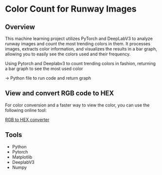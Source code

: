 # Color Count for Runway Images
## Overview
This machine learning project utilizes PyTorch and DeepLabV3 to analyze runway images and count the most trending colors in them. It processes images, extracts color information, and visualizes the results in a bar graph, allowing you to easily see the colors used and their frequency.

Using Pytorch and Deeplabv3 to count trending colors in fashion, returning a bar graph to see the most used color 

-> Python file to run code and return graph

## View and convert RGB code to HEX
For color conversion and a faster way to view the color, you can use the following online tool:

[RGB to HEX converter]('https://rgbcolorcode.com/color/converter/#:~:text=This%20interactive%20online%20color%20conversion%20tool')

## Tools
- Python
- Pytorch
- Matplotlib
- DeeplabV3
- Numpy
